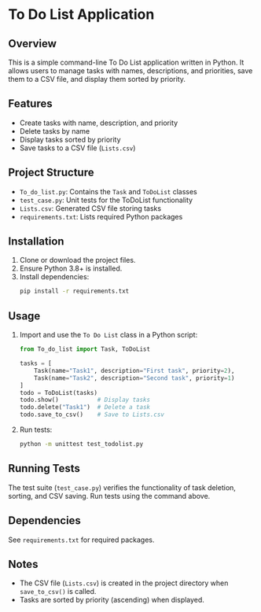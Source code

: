 # To Do List Application

## Overview
This is a simple command-line To Do List application written in Python. It allows users to manage tasks with names, descriptions, and priorities, save them to a CSV file, and display them sorted by priority.

## Features
- Create tasks with name, description, and priority
- Delete tasks by name
- Display tasks sorted by priority
- Save tasks to a CSV file (`Lists.csv`)

## Project Structure
- `To_do_list.py`: Contains the `Task` and `ToDoList` classes
- `test_case.py`: Unit tests for the ToDoList functionality
- `Lists.csv`: Generated CSV file storing tasks
- `requirements.txt`: Lists required Python packages

## Installation
1. Clone or download the project files.
2. Ensure Python 3.8+ is installed.
3. Install dependencies:
   ```bash
   pip install -r requirements.txt
   ```

## Usage
1. Import and use the `To Do List` class in a Python script:
   ```python
   from To_do_list import Task, ToDoList

   tasks = [
       Task(name="Task1", description="First task", priority=2),
       Task(name="Task2", description="Second task", priority=1)
   ]
   todo = ToDoList(tasks)
   todo.show()           # Display tasks
   todo.delete("Task1")  # Delete a task
   todo.save_to_csv()    # Save to Lists.csv
   ```
2. Run tests:
   ```bash
   python -m unittest test_todolist.py
   ```

## Running Tests
The test suite (`test_case.py`) verifies the functionality of task deletion, sorting, and CSV saving. Run tests using the command above.

## Dependencies
See `requirements.txt` for required packages.

## Notes
- The CSV file (`Lists.csv`) is created in the project directory when `save_to_csv()` is called.
- Tasks are sorted by priority (ascending) when displayed.
